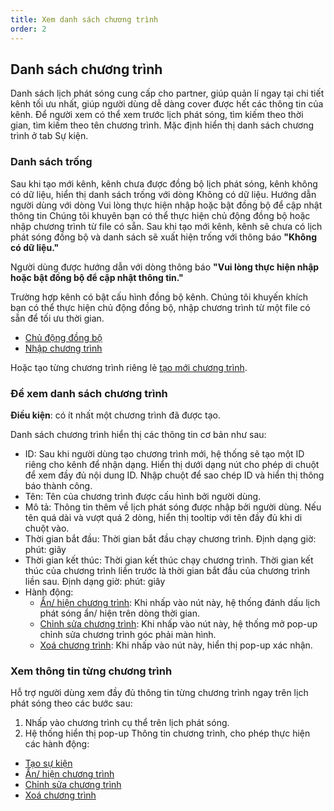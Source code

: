 ```yaml
---
title: Xem danh sách chương trình
order: 2
---
```


## Danh sách chương trình
Danh sách lịch phát sóng cung cấp cho partner, giúp quản lí ngay tại chi tiết kênh tối ưu nhất, giúp người dùng dễ dàng cover được hết các thông tin của kênh. Để người xem có thể xem trước lịch phát sóng, tìm kiếm theo thời gian, tìm kiếm theo tên chương trình.
Mặc định hiển thị danh sách chương trình ở tab Sự kiện.
### Danh sách trống
Sau khi tạo mới kênh, kênh chưa được đồng bộ lịch phát sóng, kênh không có dữ liệu, hiển thị danh sách trống với dòng Không có dữ liệu.
Hướng dẫn người dùng với dòng Vui lòng thực hiện nhập hoặc bật đồng bộ để cập nhật thông tin
Chúng tôi khuyên bạn có thể thực hiện chủ động đồng bộ hoặc nhập chương trình từ file có sẵn.
Sau khi tạo mới kênh, kênh sẽ chưa có lịch phát sóng đồng bộ và danh sách sẽ xuất hiện trống với thông báo **"Không có dữ liệu."** 

Người dùng được hướng dẫn với dòng thông báo **"Vui lòng thực hiện nhập hoặc bật đồng bộ để cập nhật thông tin."** 

Trường hợp kênh có bật cấu hình đồng bộ kênh. Chúng tôi khuyến khích bạn có thể thực hiện chủ động đồng bộ, nhập chương trình từ một file có sẵn để tối ưu thời gian.

- [Chủ động đồng bộ]()
- [Nhập chương trình]()

Hoặc tạo từng chương trình riêng lẻ [tạo mới chương trình](./1.create-epg.md).

### Để xem danh sách chương trình
**Điều kiện**: có ít nhất một chương trình đã được tạo.

Danh sách chương trình hiển thị các thông tin cơ bản như sau:

- ID: Sau khi người dùng tạo chương trình mới, hệ thống sẽ tạo một ID riêng cho kênh để nhận dạng. Hiển thị dưới dạng nút cho phép di chuột để xem đầy đủ nội dung ID. Nhập chuột để sao chép ID và hiển thị thông báo thành công.
- Tên: Tên của chương trình được cấu hình bởi người dùng.
- Mô tả: Thông tin thêm về lịch phát sóng được nhập bởi người dùng. Nếu tên quá dài và vượt quá 2 dòng, hiển thị tooltip với tên đầy đủ khi di chuột vào.
- Thời gian bắt đầu: Thời gian bắt đầu chạy chương trình. Định dạng giờ: phút: giây
- Thời gian kết thúc: Thời gian kết thúc chạy chương trình. Thời gian kết thúc của chương trình liền trước là thời gian bắt đầu của chương trình liền sau. Định dạng giờ: phút: giây
- Hành động: 
    - [Ẩn/ hiện chương trình](./4-display.md):  Khi nhấp vào nút này, hệ thống đánh dấu lịch phát sóng ẩn/ hiện trên dòng thời gian. 
    - [Chỉnh sửa chương trình](./3-edit-epg.md): Khi nhấp vào nút này, hệ thống mở pop-up chỉnh sửa chương trình góc phải màn hình.
     - [Xoá chương trình](./8-delete-epg.md): Khi nhấp vào nút này, hiển thị pop-up xác nhận.

### Xem thông tin từng chương trình
Hỗ trợ người dùng xem đầy đủ thông tin từng chương trình ngay trên lịch phát sóng theo các bước sau:
1. Nhấp vào chương trình cụ thể trên lịch phát sóng.
2. Hệ thống hiển thị pop-up Thông tin chương trình, cho phép thực hiện các hành động:
- [Tạo sự kiện](../c-event/1-create-event.md)
- [Ẩn/ hiện chương trình](./4-display.md)
- [Chỉnh sửa chương trình](./3-edit-epg.md)
- [Xoá chương trình](./8-delete-epg.md)